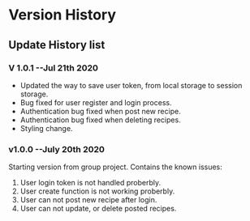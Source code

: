 # Version History

## Update History list

### V 1.0.1  --Jul 21th 2020

- Updated the way to save user token, from local storage to session storage.
- Bug fixed for user register and login process.
- Authentication bug fixed when post new recipe.
- Authentication bug fixed when deleting recipes.
- Styling change.

### v1.0.0  --July 20th 2020

Starting version from group project. Contains the known issues:

1. User login token is not handled proberbly.
2. User create function is not working proberbly.
3. User can not post new recipe after login.
4. User can not update, or delete posted recipes.

